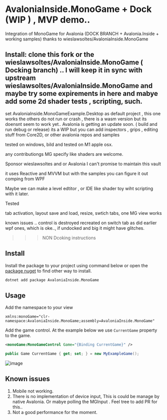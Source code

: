 # AvaloniaInside.MonoGame + Dock (WIP ) , MVP demo..

Integration of MonoGame for Avalonia  (DOCK BRANCH + Avalonia.Inside + working samples)  thanks to  wieslawsoltes/AvaloniaInside.MonoGame

## Install:  clone this fork or the  wieslawsoltes/AvaloniaInside.MonoGame    ( Docking branch) .. I will keep it  in sync with upstream wieslawsoltes/AvaloniaInside.MonoGame and maybe try some expirements in here and mabye add some  2d shader  tests , scripting,  such.

set  AvaloniaInside.MonoGameExample.Desktop as default project , this one works the others do not run or crash  , there is a wasm version but its doensnt seem to work yet.. Avalonia is getting an update soon.    ( build and run debug or release) its a WIP  but you can add inspectors , grips , editing stuff from Core2D, or other avalonia repos and samples

tested on windows, bild and tested on M1 apple osx.

any contributiongs MG specify like shaders are welcome.

Sponsor wieslawsoltes and or Avalonia I can't promise  to maintain this vault 


it uses Reactive and MVVM but with the samples you can figure it out comping from  WPF

Maybe we can make a level edtitor , or  IDE like shader toy wiht scripting with it later.

Tested

tab activation, layout save  and load,  resize, swtich tabs, one MG view  works

known issues .. control is destroyed recreated on switch tab as did earlier wpf ones, which is oke.., if undocked  and big it might have glitches.


>>>NON Dcoking  instructions
## Install

Install the package to your project using command below or open the [package nuget](https://www.nuget.org/packages/AvaloniaInside.MonoGame) to find other way to install.

```bash
dotnet add package AvaloniaInside.MonoGame
```

## Usage

Add the namespace to your view 
```
xmlns:monoGame="clr-namespace:AvaloniaInside.MonoGame;assembly=AvaloniaInside.MonoGame"
```

Add the game control. At the example below we use `CurrentGame` property to the game.
```xml
<monoGame:MonoGameControl Game="{Binding CurrentGame}" />
```

```csharp
public Game CurrentGame { get; set; } = new MyExampleGame();
```

![image](https://user-images.githubusercontent.com/956077/211166326-10a244a2-f265-4846-947a-6991133ce25a.png)


## Known issues
1. Mobile not working.
2. There is no implementation of device input, This is could be manage by native Avalonia.      Or mabye polling the MGInput .  Feel tree to add PR for this..
3. Not a good performance for the moment.
